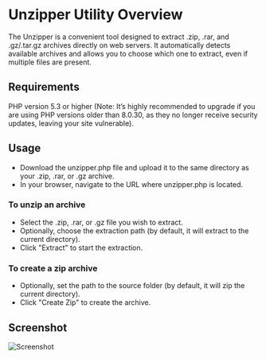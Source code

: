 # Unzipper Utility Overview

The Unzipper is a convenient tool designed to extract .zip, .rar, and .gz/.tar.gz archives directly on web servers. It automatically detects available archives and allows you to choose which one to extract, even if multiple files are present. 

## Requirements

PHP version 5.3 or higher (Note: It’s highly recommended to upgrade if you are using PHP versions older than 8.0.30, as they no longer receive security updates, leaving your site vulnerable).

## Usage

* Download the unzipper.php file and upload it to the same directory as your .zip, .rar, or .gz archive.
* In your browser, navigate to the URL where unzipper.php is located.

### To unzip an archive

* Select the .zip, .rar, or .gz file you wish to extract.
* Optionally, choose the extraction path (by default, it will extract to the current directory).
* Click "Extract" to start the extraction.

### To create a zip archive

* Optionally, set the path to the source folder (by default, it will zip the current directory).
* Click "Create Zip" to create the archive.

## Screenshot

![Screenshot](https://github.com/Nelsonelo/unzipper/blob/70629c3f20b9457f0b776cbc11748352de25ef1a/Screenshot.png)

